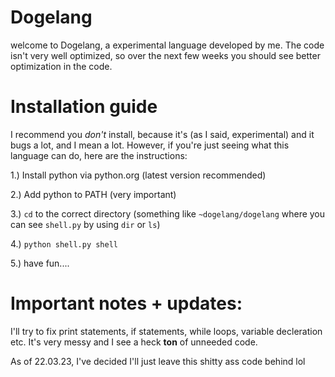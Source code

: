 # Dogelang
welcome to Dogelang, a experimental language developed by me. The code isn't very well optimized, so over the next few weeks you should see better optimization in the code.


# Installation guide
I recommend you *don't* install, because it's (as I said, experimental) and it bugs a lot, and I mean a lot. However, if you're just seeing what this language can do, here are the instructions:


1.) Install python via python.org (latest version recommended)


2.) Add python to PATH (very important)


3.) `cd` to the correct directory (something like `~dogelang/dogelang` where you can see `shell.py` by using `dir` or `ls`)


4.) `python shell.py shell`


5.) have fun....


# Important notes + updates:
I'll try to fix print statements, if statements, while loops, variable decleration etc. It's very messy and I see a heck **ton** of unneeded code.

As of 22.03.23, I've decided I'll just leave this shitty ass code behind lol
